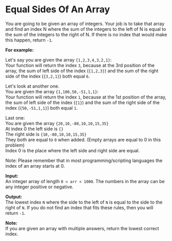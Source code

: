 # Equal Sides Of An Array

<p>You are going to be given an array of integers. Your job is to take that array and find an index N where the sum of the integers to the left of N is equal to the sum of the integers to the right of N. If there is no index that would make this happen, return <code>-1</code>.</p>
<p><strong>For example:</strong></p>
<p>Let's say you are given the array <code>{1,2,3,4,3,2,1}</code>:<br>Your function will return the index <code>3</code>, because at the 3rd position of the array, the sum of left side of the index (<code>{1,2,3}</code>) and the sum of the right side of the index (<code>{3,2,1}</code>) both equal <code>6</code>.</p>
<p>Let's look at another one.<br>You are given the array <code>{1,100,50,-51,1,1}</code>:<br>Your function will return the index <code>1</code>, because at the 1st position of the array, the sum of left side of the index (<code>{1}</code>) and the sum of the right side of the index (<code>{50,-51,1,1}</code>) both equal <code>1</code>.</p>
<p>Last one:<br>You are given the array <code>{20,10,-80,10,10,15,35}</code><br>At index 0 the left side is <code>{}</code><br>The right side is <code>{10,-80,10,10,15,35}</code><br>They both are equal to <code>0</code> when added. (Empty arrays are equal to 0 in this problem)<br>Index 0 is the place where the left side and right side are equal.  </p>
<p>Note: Please remember that in most programming/scripting languages the index of an array starts at 0.</p>
<p><strong>Input:</strong><br>An integer array of length <code>0 &lt; arr &lt; 1000</code>. The numbers in the array can be any integer positive or negative.</p>
<p><strong>Output:</strong><br>The lowest index <code>N</code> where the side to the left of <code>N</code> is equal to the side to the right of <code>N</code>. If you do not find an index that fits these rules, then you will return <code>-1</code>.</p>
<p><strong>Note:</strong><br>If you are given an array with multiple answers, return the lowest correct index.  </p>
